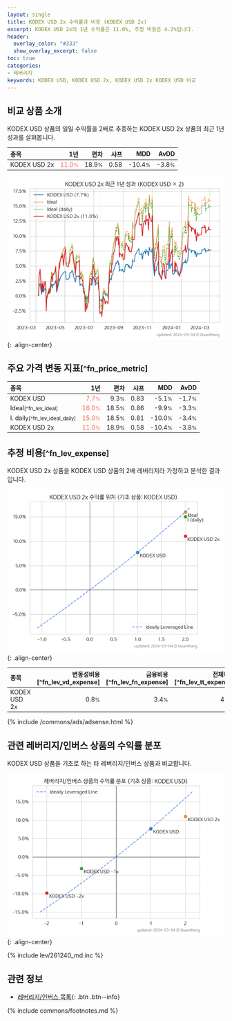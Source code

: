 ```yaml
---
layout: single
title: KODEX USD 2x 수익률과 비용 (KODEX USD 2x)
excerpt: KODEX USD 2x의 1년 수익률은 11.0%, 추정 비용은 4.2%입니다.
header:
  overlay_color: "#333"
  show_overlay_excerpt: false
toc: true
categories:
- 레버리지
keywords: KODEX USD, KODEX USD 2x, KODEX USD 2x KODEX USD 비교
---
```


## 비교 상품 소개


KODEX USD 상품의 일일 수익률을 2배로 추종하는 KODEX USD 2x 상품의 최근 1년 성과를 살펴봅니다.





| **종목** | **1년** | **편차** | **샤프** | **MDD** | **AvDD** |
| :------------ | ------: | -----------: | -------: | ------: | -------: |
| KODEX USD 2x | <span style="color: tomato">11.0<small>%</small></span> | 18.9<small>%</small> | 0.58 | -10.4<small>%</small> | -3.8<small>%</small> |

<!-- more -->


![KODEX USD 2x](/lev/images/261250.png){: .align-center}


## 주요 가격 변동 지표<small>[^fn_price_metric]</small>


| **종목** | **1년** | **편차** | **샤프** | **MDD** | **AvDD** |
| :------------ | ------: | -----------: | -------: | ------: | -------: |
| KODEX USD | <span style="color: tomato">7.7<small>%</small></span> | 9.3<small>%</small> | 0.83 | -5.1<small>%</small> | -1.7<small>%</small> |
| Ideal<small>[^fn_lev_ideal]</small> | <span style="color: tomato">16.0<small>%</small></span> | 18.5<small>%</small> | 0.86 | -9.9<small>%</small> | -3.3<small>%</small> |
| I. daily<small>[^fn_lev_ideal_daily]</small> | <span style="color: tomato">15.0<small>%</small></span> | 18.5<small>%</small> | 0.81 | -10.0<small>%</small> | -3.4<small>%</small> |
| KODEX USD 2x | <span style="color: tomato">11.0<small>%</small></span> | 18.9<small>%</small> | 0.58 | -10.4<small>%</small> | -3.8<small>%</small> |


## 추정 비용<small>[^fn_lev_expense]</small><a id="expense"></a>

KODEX USD 2x 상품을 KODEX USD 상품의 2배 레버리지라 가정하고 분석한 결과입니다.

![KODEX USD 2x](/lev/images/261250_ideal.png){: .align-center}

| **종목** | **변동성비용**[^fn_lev_vd_expense] | **금융비용**[^fn_lev_fn_expense] | **전체비용**[^fn_lev_tt_expense] |
| :------------ | ------: | -----------: | -------: |
| KODEX USD 2x | 0.8<small>%</small> | 3.4<small>%</small> | 4.2<small>%</small> |

{% include /commons/ads/adsense.html %}



## 관련 레버리지/인버스 상품의 수익률 분포

KODEX USD 상품을 기초로 하는 타 레버리지/인버스 상품과 비교합니다.

![KODEX USD](/lev/images/261240_ideal.png){: .align-center}

{% include lev/261240_md.inc %}


## 관련 정보

- [레버리지/인버스 목록](/lev/){: .btn .btn--info}

{% include commons/footnotes.md %}